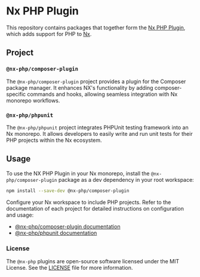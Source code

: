 # Nx PHP Plugin

This repository contains packages that together form the [Nx PHP Plugin](https://github.com/graycoreio/nx-php), which adds support for PHP to [Nx](https://nx.dev/getting-started/intro).

## Project

### `@nx-php/composer-plugin`

The `@nx-php/composer-plugin` project provides a plugin for the Composer package manager. It enhances NX's functionality by adding composer-specific commands and hooks, allowing seamless integration with Nx monorepo workflows.

### `@nx-php/phpunit`

The `@nx-php/phpunit` project integrates PHPUnit testing framework into an Nx monorepo. It allows developers to easily write and run unit tests for their PHP projects within the Nx ecosystem.

## Usage

To use the NX PHP Plugin in your Nx monorepo, install the `@nx-php/composer-plugin` package as a dev dependency in your root workspace:

```bash
npm install --save-dev @nx-php/composer-plugin
```

Configure your Nx workspace to include PHP projects. Refer to the documentation of each project for detailed instructions on configuration and usage:

* [@nx-php/composer-plugin documentation](./packages/composer-plugin/README.md)
* [@nx-php/phpunit documentation](./packages/phpunit-executor/README.md)


### License

The `@nx-php` plugins are open-source software licensed under the MIT License. See the [LICENSE](./LICENSE) file for more information.



